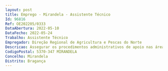 ```yaml
--- 
layout: post
title: Emprego - Mirandela - Assistente Técnico
Id: 96816
Ref: OE202205/0333
DataAbertura: 2022-05-10
DataFecho: 2022-05-24
Trabalho: Assistente Técnico
Empregador: Direção Regional de Agricultura e Pescas do Norte
Descricao: Assegurar os procedimentos administrativos de apoio nas áreas de recursos humanos, financeiros,patrimoniais, expediente e arquivo. Apoio à coordenação do benefício fiscal ao gasóleo agrícola. Apoioàs inscrições no Regime do Exercício da Atividade Pecuária (NREAP). Garantir as funções delegadaspelo IFAP, nomeadamente PU, iSIP e IB.
CodigoPostal: 5370-347 MIRANDELA
Concelho: Mirandela
Distrito: Bragança
--- 
```

